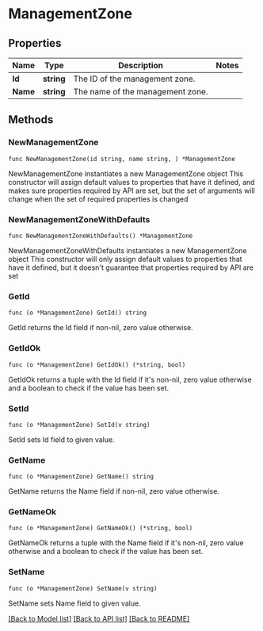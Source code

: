 # ManagementZone

## Properties

Name | Type | Description | Notes
------------ | ------------- | ------------- | -------------
**Id** | **string** | The ID of the management zone. | 
**Name** | **string** | The name of the management zone. | 

## Methods

### NewManagementZone

`func NewManagementZone(id string, name string, ) *ManagementZone`

NewManagementZone instantiates a new ManagementZone object
This constructor will assign default values to properties that have it defined,
and makes sure properties required by API are set, but the set of arguments
will change when the set of required properties is changed

### NewManagementZoneWithDefaults

`func NewManagementZoneWithDefaults() *ManagementZone`

NewManagementZoneWithDefaults instantiates a new ManagementZone object
This constructor will only assign default values to properties that have it defined,
but it doesn't guarantee that properties required by API are set

### GetId

`func (o *ManagementZone) GetId() string`

GetId returns the Id field if non-nil, zero value otherwise.

### GetIdOk

`func (o *ManagementZone) GetIdOk() (*string, bool)`

GetIdOk returns a tuple with the Id field if it's non-nil, zero value otherwise
and a boolean to check if the value has been set.

### SetId

`func (o *ManagementZone) SetId(v string)`

SetId sets Id field to given value.


### GetName

`func (o *ManagementZone) GetName() string`

GetName returns the Name field if non-nil, zero value otherwise.

### GetNameOk

`func (o *ManagementZone) GetNameOk() (*string, bool)`

GetNameOk returns a tuple with the Name field if it's non-nil, zero value otherwise
and a boolean to check if the value has been set.

### SetName

`func (o *ManagementZone) SetName(v string)`

SetName sets Name field to given value.



[[Back to Model list]](../README.md#documentation-for-models) [[Back to API list]](../README.md#documentation-for-api-endpoints) [[Back to README]](../README.md)


